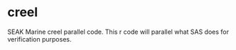 # creel
SEAK Marine creel parallel code. This r code will parallel what SAS does for verification purposes. 
